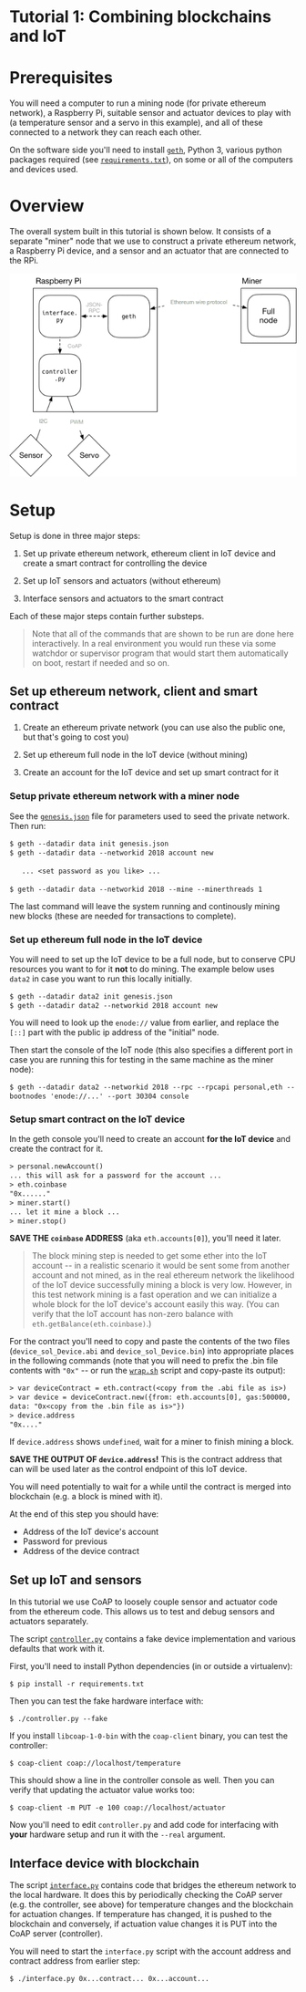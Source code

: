 Tutorial 1: Combining blockchains and IoT
=========================================

# Prerequisites

You will need a computer to run a mining node (for private ethereum
network), a Raspberry Pi, suitable sensor and actuator devices to play
with (a temperature sensor and a servo in this example), and all of
these connected to a network they can reach each other.

On the software side you'll need to
install [`geth`](https://ethereum.github.io/go-ethereum/), Python 3,
various python packages required
(see [`requirements.txt`](requirements.txt)), on some or all of the
computers and devices used.

# Overview

The overall system built in this tutorial is shown below. It consists
of a separate "miner" node that we use to construct a private ethereum
network, a Raspberry Pi device, and a sensor and an actuator that are
connected to the RPi.

![System used in this tutorial](architecture-tutorial-case.png "System used in this tutorial")

# Setup

Setup is done in three major steps:

1. Set up private ethereum network, ethereum client in IoT device and
   create a smart contract for controlling the device

2. Set up IoT sensors and actuators (without ethereum)

3. Interface sensors and actuators to the smart contract

Each of these major steps contain further substeps.

> Note that all of the commands that are shown to be run are done here
> interactively. In a real environment you would run these via some
> watchdor or supervisor program that would start them automatically
> on boot, restart if needed and so on.

## Set up ethereum network, client and smart contract

1. Create an ethereum private network (you can use also the public
   one, but that's going to cost you)

2. Set up ethereum full node in the IoT device (without mining)

3. Create an account for the IoT device and set up smart contract for
   it

### Setup private ethereum network with a miner node

See the [`genesis.json`](genesis.json) file for parameters used to
seed the private network. Then run:

	$ geth --datadir data init genesis.json
	$ geth --datadir data --networkid 2018 account new

	   ... <set password as you like> ...

	$ geth --datadir data --networkid 2018 --mine --minerthreads 1

The last command will leave the system running and continously mining
new blocks (these are needed for transactions to complete).

### Set up ethereum full node in the IoT device

You will need to set up the IoT device to be a full node, but to
conserve CPU resources you want to for it **not** to do mining. The
example below uses `data2` in case you want to run this locally
initially.

	$ geth --datadir data2 init genesis.json
	$ geth --datadir data2 --networkid 2018 account new

You will need to look up the `enode://` value from earlier, and
replace the `[::]` part with the public ip address of the "initial"
node.

Then start the console of the IoT node (this also specifies a
different port in case you are running this for testing in the same
machine as the miner node):

	$ geth --datadir data2 --networkid 2018 --rpc --rpcapi personal,eth --bootnodes 'enode://...' --port 30304 console

### Setup smart contract on the IoT device

In the geth console you'll need to create an account **for the IoT
device** and create the contract for it.

	> personal.newAccount()
	... this will ask for a password for the account ...
	> eth.coinbase
	"0x......"
	> miner.start()
	... let it mine a block ...
	> miner.stop()

**SAVE THE `coinbase` ADDRESS** (aka `eth.accounts[0]`), you'll need
it later.

> The block mining step is needed to get some ether into the IoT
> account -- in a realistic scenario it would be sent some from
> another account and not mined, as in the real ethereum network the
> likelihood of the IoT device successfully mining a block is very
> low. However, in this test network mining is a fast operation and we
> can initialize a whole block for the IoT device's account easily
> this way. (You can verify that the IoT account has non-zero balance
> with `eth.getBalance(eth.coinbase)`.)

For the contract you'll need to copy and paste the contents of the two
files (`device_sol_Device.abi` and `device_sol_Device.bin`) into
appropriate places in the following commands (note that you will need
to prefix the .bin file contents with `"0x"` -- or run
the [`wrap.sh`](wrap.sh) script and copy-paste its output):

	> var deviceContract = eth.contract(<copy from the .abi file as is>)
	> var device = deviceContract.new({from: eth.accounts[0], gas:500000, data: "0x<copy from the .bin file as is>"})
	> device.address
	"0x...."

If `device.address` shows `undefined`, wait for a miner to finish
mining a block.

**SAVE THE OUTPUT OF `device.address`!** This is the contract address
that can will be used later as the control endpoint of this IoT
device.

You will need potentially to wait for a while until the contract is
merged into blockchain (e.g. a block is mined with it).

At the end of this step you should have:

* Address of the IoT device's account
* Password for previous
* Address of the device contract

## Set up IoT and sensors

In this tutorial we use CoAP to loosely couple sensor and actuator
code from the ethereum code. This allows us to test and debug sensors
and actuators separately.

The script [`controller.py`](controller.py) contains a fake device
implementation and various defaults that work with it.

First, you'll need to install Python dependencies (in or outside a
virtualenv):

	$ pip install -r requirements.txt

Then you can test the fake hardware interface with:

	$ ./controller.py --fake

If you install `libcoap-1-0-bin` with the `coap-client` binary, you
can test the controller:

	$ coap-client coap://localhost/temperature

This should show a line in the controller console as well. Then you
can verify that updating the actuator value works too:

	$ coap-client -m PUT -e 100 coap://localhost/actuator

Now you'll need to edit `controller.py` and add code for interfacing
with **your** hardware setup and run it with the `--real` argument.

## Interface device with blockchain

The script [`interface.py`](interface.py) contains code that bridges
the ethereum network to the local hardware. It does this by
periodically checking the CoAP server (e.g. the controller, see above)
for temperature changes and the blockchain for actuation changes. If
temperature has changed, it is pushed to the blockchain and
conversely, if actuation value changes it is PUT into the CoAP server
(controller).

You will need to start the `interface.py` script with the account
address and contract address from earlier step:

	$ ./interface.py 0x...contract... 0x...account...
